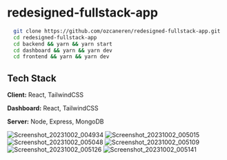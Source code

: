 # redesigned-fullstack-app

```bash
  git clone https://github.com/ozcaneren/redesigned-fullstack-app.git
  cd redesigned-fullstack-app
  cd backend && yarn && yarn start
  cd dashboard && yarn && yarn dev
  cd frontend && yarn && yarn dev
```

## Tech Stack

**Client:** React, TailwindCSS

**Dashboard:** React, TailwindCSS

**Server:** Node, Express, MongoDB

![Screenshot_20231002_004934](https://github.com/ozcaneren/redesigned-fullstack-app/assets/100240225/ecdeb0ae-31d8-4f26-bc3a-bfdf5dfb18cd)
![Screenshot_20231002_005015](https://github.com/ozcaneren/redesigned-fullstack-app/assets/100240225/d40449a4-d1c4-4b98-b47f-3f93bf58be82)
![Screenshot_20231002_005048](https://github.com/ozcaneren/redesigned-fullstack-app/assets/100240225/8bb77ad5-3ef2-4159-a37d-bf52282bd860)
![Screenshot_20231002_005109](https://github.com/ozcaneren/redesigned-fullstack-app/assets/100240225/6b59535e-46b5-4303-b1c5-0b395224e1ad)
![Screenshot_20231002_005126](https://github.com/ozcaneren/redesigned-fullstack-app/assets/100240225/75f29763-75b3-475c-8b5b-550de52c9a5d)
![Screenshot_20231002_005141](https://github.com/ozcaneren/redesigned-fullstack-app/assets/100240225/d5ded6e7-a52a-4fc0-b7ae-1bb1bd0e6dba)
